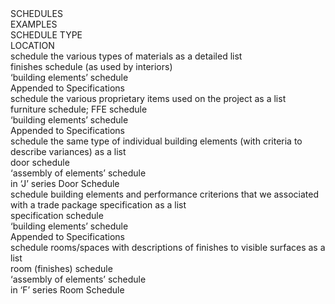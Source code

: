 <div class="cart-philosophies-grid-one-of-four" style="border-top: 0px;">SCHEDULES</div>
<div class="cart-philosophies-grid-two-of-four">EXAMPLES</div>
<div class="cart-philosophies-grid-three-of-four">SCHEDULE TYPE</div>
<div class="cart-philosophies-grid-four-of-four">LOCATION</div>

<div class="cart-philosophies-grid-one-of-four">schedule the various types of materials as a detailed list</div>
<div class="cart-philosophies-grid-two-of-four">finishes schedule (as used by interiors)</div>
<div class="cart-philosophies-grid-three-of-four">‘building elements’ schedule</div>
<div class="cart-philosophies-grid-four-of-four">Appended to Specifications</div>


<div class="cart-philosophies-grid-one-of-four">schedule the various proprietary items used on the project as a list</div>
<div class="cart-philosophies-grid-two-of-four">furniture schedule; FFE schedule</div>
<div class="cart-philosophies-grid-three-of-four">‘building elements’ schedule</div>
<div class="cart-philosophies-grid-four-of-four">Appended to Specifications</div>


<div class="cart-philosophies-grid-one-of-four">schedule the same type of individual building elements (with criteria to describe variances) as a list</div>
<div class="cart-philosophies-grid-two-of-four">door schedule</div>
<div class="cart-philosophies-grid-three-of-four">‘assembly of elements’ schedule</div>
<div class="cart-philosophies-grid-four-of-four">in ‘J’ series Door Schedule</div>


<div class="cart-philosophies-grid-one-of-four">schedule building elements and performance criterions that we associated with a trade package specification as a list</div>
<div class="cart-philosophies-grid-two-of-four">specification schedule</div>
<div class="cart-philosophies-grid-three-of-four">‘building elements’ schedule</div>
<div class="cart-philosophies-grid-four-of-four">Appended to Specifications</div>


<div class="cart-philosophies-grid-one-of-four">schedule rooms/spaces with descriptions of finishes to visible surfaces as a list</div>
<div class="cart-philosophies-grid-two-of-four">room (finishes) schedule</div>
<div class="cart-philosophies-grid-three-of-four">‘assembly of elements’ schedule</div>
<div class="cart-philosophies-grid-four-of-four">in ‘F’ series Room Schedule</div>
